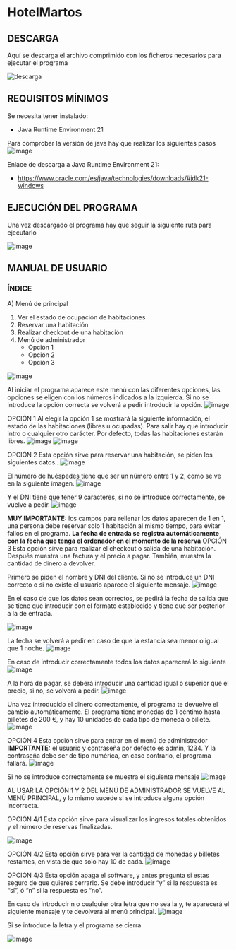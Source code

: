 # HotelMartos

## DESCARGA
Aquí se descarga el archivo comprimido con los ficheros necesarios para ejecutar el programa

![descarga](https://github.com/DanielRosaIzquierdo/HotelMartos/assets/150911084/e0299ef7-2fc4-499d-81f8-6fcaea7b8af8)

## REQUISITOS MÍNIMOS
Se necesita tener instalado:
- Java Runtime Environment 21

Para comprobar la versión de java hay que realizar los siguientes pasos
![image](https://github.com/DanielRosaIzquierdo/HotelMartos/assets/150911084/cf510298-8656-41d1-8e73-c144cad28f25)

Enlace de descarga a Java Runtime Environment 21:
- https://www.oracle.com/es/java/technologies/downloads/#jdk21-windows

## EJECUCIÓN DEL PROGRAMA

Una vez descargado el programa hay que seguir la siguiente ruta para ejecutarlo

![image](https://github.com/DanielRosaIzquierdo/HotelMartos/assets/150911084/4c81fdd8-d063-4489-b032-e2a340e0d6cf)


## MANUAL DE USUARIO

### ÍNDICE

A) Menú de principal
 1. Ver el estado de ocupación de habitaciones 
 2. Reservar una habitación
 3. Realizar checkout de una habitación
 4. Menú de administrador
	- Opción 1
	- Opción 2
	- Opción 3


![image](https://github.com/DanielRosaIzquierdo/HotelMartos/assets/150911084/dbefaea2-52ea-48f9-8eee-60efd52a5298)

 
Al iniciar el programa aparece este menú con las diferentes opciones, las opciones se eligen con los números indicados a la izquierda. Si no se introduce la opción correcta se volverá a pedir introducir la opción.
![image](https://github.com/DanielRosaIzquierdo/HotelMartos/assets/150911084/471fe91d-8c80-46a1-b3bc-4cd2fb73cbd1)

 

OPCIÓN 1
Al elegir la opción 1 se mostrará la siguiente información, el estado de las habitaciones (libres u ocupadas). Para salir hay que introducir intro o cualquier otro carácter. Por defecto, todas las habitaciones estarán libres.
![image](https://github.com/DanielRosaIzquierdo/HotelMartos/assets/150911084/efaa7e4c-f9a9-4589-b893-81e25a50567a)
![image](https://github.com/DanielRosaIzquierdo/HotelMartos/assets/150911084/e53c7ef9-726b-4cc4-a1ef-8a61bb780e23)

 
 

OPCIÓN 2
Esta opción sirve para reservar una habitación, se piden los siguientes datos..
![image](https://github.com/DanielRosaIzquierdo/HotelMartos/assets/150911084/8ca6bc6b-412e-4f64-aa44-0e4b90af1e04)

 
El número de huéspedes tiene que ser un número entre 1 y 2, como se ve en la siguiente imagen.
![image](https://github.com/DanielRosaIzquierdo/HotelMartos/assets/150911084/61efff6e-3f95-49b1-8c80-f172b5ffcaec)

 
Y el DNI tiene que tener 9 caracteres, si no se introduce correctamente, se vuelve a pedir.
![image](https://github.com/DanielRosaIzquierdo/HotelMartos/assets/150911084/85d8fb53-e736-4bf4-9e54-e82543fdb3e4)

 
**MUY IMPORTANTE:** los campos para rellenar los datos aparecen de 1 en 1, una persona debe reservar solo **1** habitación al mismo tiempo, para evitar fallos en el programa.
**La fecha de entrada se registra automáticamente con la fecha que tenga el ordenador en el momento de la reserva**
OPCIÓN 3
Esta opción sirve para realizar el checkout o salida de una habitación. Después muestra una factura y el precio a pagar. También, muestra la cantidad de dinero a devolver.

Primero se piden el nombre y DNI del cliente. Si no se introduce un DNI correcto o si no existe el usuario aparece el siguiente mensaje.
![image](https://github.com/DanielRosaIzquierdo/HotelMartos/assets/150911084/fcef65e3-2e6d-4814-94e9-2416b60e5c5d)

 

En el caso de que los datos sean correctos, se pedirá la fecha de salida que se tiene que introducir con el formato establecido y tiene que ser posterior a la de entrada.

![image](https://github.com/DanielRosaIzquierdo/HotelMartos/assets/150911084/2e4b634f-223a-4b59-aabf-1e331555d2c1)

 
La fecha se volverá a pedir en caso de que la estancia sea menor o igual que 1 noche.
![image](https://github.com/DanielRosaIzquierdo/HotelMartos/assets/150911084/9b2f105b-cf04-40dd-a44e-a5c2307c3697)

 

En caso de introducir correctamente todos los datos aparecerá lo siguiente
![image](https://github.com/DanielRosaIzquierdo/HotelMartos/assets/150911084/de5ed347-56f6-4cf2-a149-903522927976)

 
A la hora de pagar, se deberá introducir una cantidad igual o superior que el precio, si no, se volverá a pedir.
![image](https://github.com/DanielRosaIzquierdo/HotelMartos/assets/150911084/93b8cfe6-5325-456c-9e7f-493a50187080)

 

Una vez introducido el dinero correctamente, el programa te devuelve el cambio automáticamente. El programa tiene monedas de 1 céntimo hasta billetes de 200 €, y hay 10 unidades de cada tipo de moneda o billete.
![image](https://github.com/DanielRosaIzquierdo/HotelMartos/assets/150911084/5df5ec88-0c02-4471-9c9d-c9924fcafa29)

 

OPCIÓN 4
Esta opción sirve para entrar en el menú de administrador
**IMPORTANTE:** el usuario y contraseña por defecto es admin, 1234. Y la  contraseña debe ser de tipo numérica, en caso contrario, el programa fallará.
![image](https://github.com/DanielRosaIzquierdo/HotelMartos/assets/150911084/1df72207-7858-42f3-819e-405202418be5)

 




Si no se introduce correctamente se muestra el siguiente mensaje
![image](https://github.com/DanielRosaIzquierdo/HotelMartos/assets/150911084/ab03611a-7ba4-40c5-9780-ac52c952bc23)

 

AL USAR LA OPCIÓN 1 Y 2 DEL MENÚ DE ADMINISTRADOR SE VUELVE AL MENÚ PRINCIPAL, y lo mismo sucede si se introduce alguna opción incorrecta.

OPCIÓN 4/1
Esta opción sirve para visualizar los ingresos totales obtenidos y el número de reservas finalizadas.
 

![image](https://github.com/DanielRosaIzquierdo/HotelMartos/assets/150911084/844513da-b114-4d95-ad97-1bf0c9f27b13)







OPCIÓN 4/2
Esta opción sirve para ver la cantidad de monedas y billetes restantes, en vista de que solo hay 10 de cada.
![image](https://github.com/DanielRosaIzquierdo/HotelMartos/assets/150911084/e6ac3617-3528-4acf-96e3-f5fe43952863)

 

OPCIÓN 4/3
Esta opción apaga el software, y antes pregunta si estas seguro de que quieres cerrarlo.
Se debe introducir “y” si la respuesta es “sí”, ó “n” si la respuesta es “no”.

En caso de introducir n o cualquier otra letra que no sea la y, te aparecerá el siguiente mensaje y te devolverá al menú principal.
![image](https://github.com/DanielRosaIzquierdo/HotelMartos/assets/150911084/1a45bc38-832d-4448-8413-9c0fb662f1e6)

 

Si se introduce la letra y el programa se cierra

![image](https://github.com/DanielRosaIzquierdo/HotelMartos/assets/150911084/feefe9c6-f324-4d70-84ad-dfb4d30b876f)


